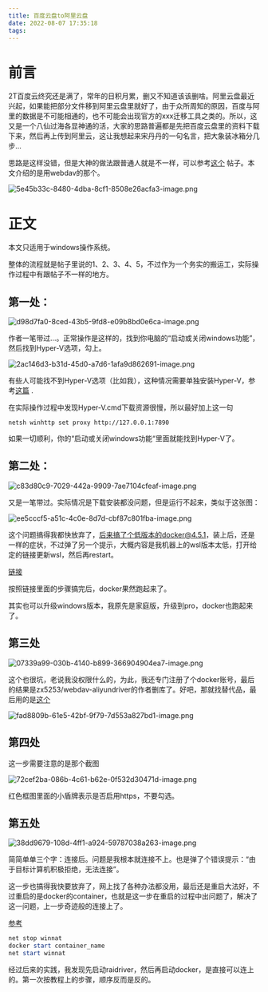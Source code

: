 ```yaml
---
title: 百度云盘to阿里云盘
date: 2022-08-07 17:35:18
tags:
---
```

# 前言
2T百度云终究还是满了，常年的日积月累，删又不知道该该删啥。阿里云盘最近兴起，如果能把部分文件移到阿里云盘里就好了，由于众所周知的原因，百度与阿里的数据是不可能相通的，也不可能会出现官方的xxx迁移工具之类的。所以，这又是一个八仙过海各显神通的活，大家的思路普遍都是先把百度云盘里的资料下载下来，然后再上传到阿里云，这让我想起来宋丹丹的一句名言，把大象装冰箱分几步...

思路是这样没错，但是大神的做法跟普通人就是不一样，可以参考[这个](https://www.zhihu.com/question/451854774) 帖子。本文介绍的是用webdav的那个。

![5e45b33c-8480-4dba-8cf1-8508e26acfa3-image.png](https://likaiqiang-blog.oss-cn-beijing.aliyuncs.com/images/5e45b33c-8480-4dba-8cf1-8508e26acfa3-image.png)

# 正文
本文只适用于windows操作系统。

整体的流程就是帖子里说的1、2、3、4、5，不过作为一个务实的搬运工，实际操作过程中有跟帖子不一样的地方。

## 第一处：

![d98d7fa0-8ced-43b5-9fd8-e09b8bd0e6ca-image.png](https://likaiqiang-blog.oss-cn-beijing.aliyuncs.com/images/d98d7fa0-8ced-43b5-9fd8-e09b8bd0e6ca-image.png)

作者一笔带过...。正常操作是这样的，找到你电脑的“启动或关闭windows功能”，然后找到Hyper-V选项，勾上。

![2ac146d3-b31d-45d0-a7d6-1afa9d862691-image.png](https://likaiqiang-blog.oss-cn-beijing.aliyuncs.com/images/2ac146d3-b31d-45d0-a7d6-1afa9d862691-image.png)

有些人可能找不到Hyper-V选项（比如我），这种情况需要单独安装Hyper-V，参考[这篇](https://blog.csdn.net/weixin_37695006/article/details/91589895) .

在实际操作过程中发现Hyper-V.cmd下载资源很慢，所以最好加上这一句
```
netsh winhttp set proxy http://127.0.0.1:7890
```
如果一切顺利，你的“启动或关闭windows功能“里面就能找到Hyper-V了。

## 第二处：

![c83d80c9-7029-442a-9909-7ae7104cfeaf-image.png](https://likaiqiang-blog.oss-cn-beijing.aliyuncs.com/images/c83d80c9-7029-442a-9909-7ae7104cfeaf-image.png)

又是一笔带过。实际情况是下载安装都没问题，但是运行不起来，类似于这张图：

![ee5cccf5-a51c-4c0e-8d7d-cbf87c801fba-image.png](https://likaiqiang-blog.oss-cn-beijing.aliyuncs.com/images/ee5cccf5-a51c-4c0e-8d7d-cbf87c801fba-image.png)

这个问题搞得我都快放弃了，后来搞了个低版本的docker@4.5.1，装上后，还是一样的症状，不过弹了另一个提示，大概内容是我机器上的wsl版本太低，打开给定的链接更新wsl，然后再restart。

[链接](https://docs.microsoft.com/zh-cn/windows/wsl/install-manual#step-4---download-the-linux-kernel-update-package)

按照链接里面的步骤搞完后，docker果然跑起来了。

其实也可以升级windows版本，我原先是家庭版，升级到pro，docker也跑起来了。

## 第三处

![07339a99-030b-4140-b899-366904904ea7-image.png](https://likaiqiang-blog.oss-cn-beijing.aliyuncs.com/images/07339a99-030b-4140-b899-366904904ea7-image.png)

这个也很坑，老说我没权限什么的，为此，我还专门注册了个docker账号，最后的结果是zx5253/webdav-aliyundriver的作者删库了。好吧，那就找替代品，最后用的是[这个](https://github.com/messense/aliyundrive-webdav)

![fad8809b-61e5-42bf-9f79-7d553a827bd1-image.png](https://likaiqiang-blog.oss-cn-beijing.aliyuncs.com/images/fad8809b-61e5-42bf-9f79-7d553a827bd1-image.png)

## 第四处

这一步需要注意的是那个截图

![72cef2ba-086b-4c61-b62e-0f532d30471d-image.png](https://likaiqiang-blog.oss-cn-beijing.aliyuncs.com/images/72cef2ba-086b-4c61-b62e-0f532d30471d-image.png)

红色框图里面的小盾牌表示是否启用https，不要勾选。

## 第五处

![38dd9679-108d-4ff1-a924-59787038a263-image.png](https://likaiqiang-blog.oss-cn-beijing.aliyuncs.com/images/38dd9679-108d-4ff1-a924-59787038a263-image.png)

简简单单三个字：连接后。问题是我根本就连接不上。也是弹了个错误提示：“由于目标计算机积极拒绝，无法连接”。

这一步也搞得我快要放弃了，网上找了各种办法都没用，最后还是重启大法好，不过重启的是docker的container，也就是这一步在重启的过程中出问题了，解决了这一问题，上一步奇迹般的连接上了。

[参考](https://stackoverflow.com/questions/65272764/ports-are-not-available-listen-tcp-0-0-0-0-50070-bind-an-attempt-was-made-to) 

```powershell
net stop winnat
docker start container_name
net start winnat
```

经过后来的实践，我发现先启动raidriver，然后再启动docker，是直接可以连上的。第一次按教程上的步骤，顺序反而是反的。







